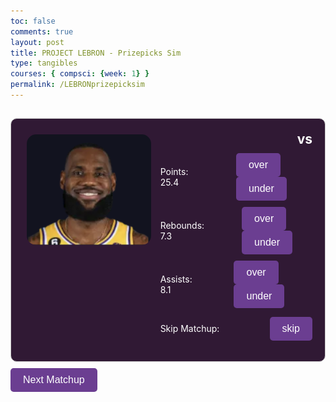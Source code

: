 ```yaml
---
toc: false
comments: true
layout: post
title: PROJECT LEBRON - Prizepicks Sim
type: tangibles
courses: { compsci: {week: 1} }
permalink: /LEBRONprizepicksim
---
```


<html lang="en">
<head>
    <meta charset="UTF-8">
    <meta name="viewport" content="width=device-width, initial-scale=1.0">
    <title>LeBron Betting Simulator</title>
    <style>
        .panel {
            max-width: 800px;
            margin: 10px auto;
            padding: 20px;
            border: 1px solid #ccc;
            border-radius: 10px;
            background-color: #301934; /* Dark purple background */
            color: #fff; /* White text */
            text-align: left;
            display: flex;
            flex-direction: row; /* Align items horizontally */
            align-items: flex-start; /* Align items at the start of the flex container */
        }
        .profile {
            width: 250px;
            padding: 5px;
            text-align: left; /* Align text to the left */
        }
        .profile img {
            width: 250px;
            border-radius: 15px;
            margin-bottom: 5px;
        }
        .categories {
            display: flex;
            flex-direction: column;
            align-items: flex-start;
        }
        .category {
            display: flex;
            justify-content: space-between;
            align-items: center;
            margin-bottom: 10px;
            width: 100%;
        }
        .category h2 {
            margin: 0;
        }
        .category p {
            margin-left: 10px;
            margin-right: 60px;
        }
        button {
            padding: 10px 20px;
            background-color: #6b3e91;
            color: #fff;
            border: none;
            border-radius: 5px;
            cursor: pointer;
            font-size: 16px;
        }
        button:hover {
            background-color: #0056b3;
        }
    </style>
</head>
<body>
    <h2 id="matchupNumber"></h2>
    <div class="panel">
        <div class="profile">
            <img src="images/leaura.png" alt="LeBron James Photo">
        </div>
        <div class="categories">
            <div class="category">
                <h2 id="opponent"></h2>
                <h2>vs</h2>
            </div>
            <div class="category">
                <p>Points: 25.4</p>
                <div>
                    <button onclick="placeBet('points_over')">over</button>
                    <button onclick="placeBet('points_under')">under</button>
                </div>
            </div>
            <div class="category">
                <p>Rebounds: 7.3</p>
                <div>
                    <button onclick="placeBet('rebounds_over')">over</button>
                    <button onclick="placeBet('rebounds_under')">under</button>
                </div>
            </div>
            <div class="category">
                <p>Assists: 8.1</p>
                <div>
                    <button onclick="placeBet('assists_over')">over</button>
                    <button onclick="placeBet('assists_under')">under</button>
                </div>
            </div>
            <div class="category">
                <p>Skip Matchup:</p>
                <div>
                    <button onclick="placeBet('no_bet')">skip</button>
                </div>
            </div>
        </div>
    </div>
    <button onclick="nextMatchup()">Next Matchup</button>
    <script>
        let matchups = [];
        let currentMatchupIndex = 0;
        // Function to load matchup data
        function loadMatchupData() {
            // Fetch matchup data from CSV file
            fetch('assets/lebron_career.csv')
                .then(response => response.text())
                .then(csv => {
                    // Parse CSV data
                    const rows = csv.split('\n').slice(1062, 1134); // Rows for 2018 season matchups
                    matchups = rows.map(row => {
                        const columns = row.split(',');
                        return {
                            opponent: columns[4].trim(), // Adjust the column index here for opponent abbreviation
                        };
                    });
                    displayMatchup();
                })
                .catch(error => {
                    console.error('Error loading matchup data:', error);
                });
        }
        // Function to display current matchup
        function displayMatchup() {
            const currentMatchup = matchups[currentMatchupIndex];
            document.getElementById('opponent').textContent = currentMatchup.opponent;
            document.getElementById('matchupNumber').textContent = `Matchup ${currentMatchupIndex + 1}`;
        }
        // Function to move to the next matchup
        function nextMatchup() {
            currentMatchupIndex++;
            if (currentMatchupIndex >= matchups.length) {
                currentMatchupIndex = 0; // Loop back to the first matchup
            }
            displayMatchup();
        }
        // Load initial matchup data
        loadMatchupData();
        // Placeholder function for placing bets
        function placeBet(betType) {
            // Placeholder function
            console.log('Placing bet:', betType);
        }
    </script>
</body>
</html>